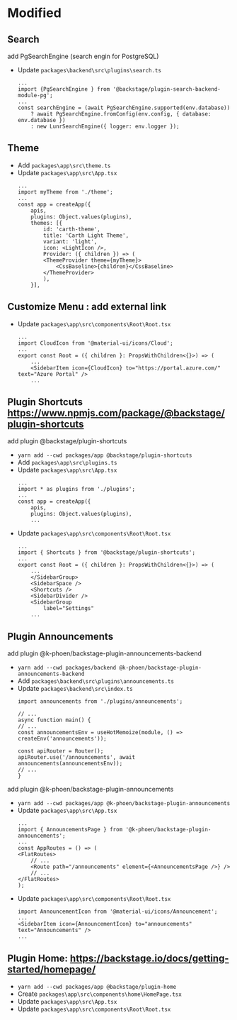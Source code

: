 # Modified

## Search
add PgSearchEngine (search engin for PostgreSQL)
- Update `packages\backend\src\plugins\search.ts`
    ```
    ...
    import {PgSearchEngine } from '@backstage/plugin-search-backend-module-pg';
    ...
    const searchEngine = (await PgSearchEngine.supported(env.database))
        ? await PgSearchEngine.fromConfig(env.config, { database: env.database })
        : new LunrSearchEngine({ logger: env.logger });
    ```

## Theme
- Add `packages\app\src\theme.ts`
- Update `packages\app\src\App.tsx`
    ```
    ...
    import myTheme from './theme';
    ...
    const app = createApp({
        apis,
        plugins: Object.values(plugins),
        themes: [{
            id: 'carth-theme',
            title: 'Carth Light Theme',
            variant: 'light',
            icon: <LightIcon />,
            Provider: ({ children }) => (
            <ThemeProvider theme={myTheme}>
                <CssBaseline>{children}</CssBaseline>
            </ThemeProvider>
            ),
        }],

    ```

## Customize Menu : add external link
- Update `packages\app\src\components\Root\Root.tsx`
    ```
    ...
    import CloudIcon from '@material-ui/icons/Cloud';
    ...
    export const Root = ({ children }: PropsWithChildren<{}>) => (
        ...
        <SidebarItem icon={CloudIcon} to="https://portal.azure.com/" text="Azure Portal" />
        ...
    ```

## Plugin Shortcuts https://www.npmjs.com/package/@backstage/plugin-shortcuts
add plugin @backstage/plugin-shortcuts
- `yarn add --cwd packages/app @backstage/plugin-shortcuts`
- Add `packages\app\src\plugins.ts`
- Update `packages\app\src\App.tsx`
    ```
    ...
    import * as plugins from './plugins';
    ...
    const app = createApp({
        apis,
        plugins: Object.values(plugins),
        ...
    ```
- Update `packages\app\src\components\Root\Root.tsx`
    ```
    ...
    import { Shortcuts } from '@backstage/plugin-shortcuts';
    ...
    export const Root = ({ children }: PropsWithChildren<{}>) => (
        ...
        </SidebarGroup>
        <SidebarSpace />
        <Shortcuts />
        <SidebarDivider />
        <SidebarGroup
            label="Settings"
        ...
    ```

## Plugin Announcements
add plugin @k-phoen/backstage-plugin-announcements-backend
- `yarn add --cwd packages/backend @k-phoen/backstage-plugin-announcements-backend`
- Add `packages\backend\src\plugins\announcements.ts`
- Update `packages\backend\src\index.ts`
    ```
    import announcements from './plugins/announcements';

    // ...
    async function main() {
    // ...
    const announcementsEnv = useHotMemoize(module, () => createEnv('announcements'));

    const apiRouter = Router();
    apiRouter.use('/announcements', await announcements(announcementsEnv));
    // ...
    }
    ```
add plugin @k-phoen/backstage-plugin-announcements
- `yarn add --cwd packages/app @k-phoen/backstage-plugin-announcements`
- Update `packages\app\src\App.tsx`
    ```
    ...
    import { AnnouncementsPage } from '@k-phoen/backstage-plugin-announcements';
    ...
    const AppRoutes = () => (
    <FlatRoutes>
        // ...
        <Route path="/announcements" element={<AnnouncementsPage />} />
        // ...
    </FlatRoutes>
    );
    ```
- Update `packages\app\src\components\Root\Root.tsx`
    ```
    import AnnouncementIcon from '@material-ui/icons/Announcement';
    ...
    <SidebarItem icon={AnnouncementIcon} to="announcements" text="Announcements" />
    ...
    ```

## Plugin Home: https://backstage.io/docs/getting-started/homepage/
- `yarn add --cwd packages/app @backstage/plugin-home`
- Create `packages\app\src\components\home\HomePage.tsx`
- Update `packages\app\src\App.tsx`
- Update `packages\app\src\components\Root\Root.tsx`